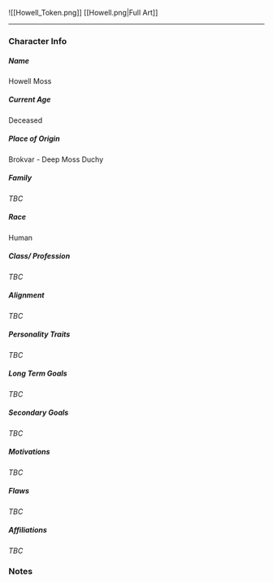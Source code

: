 ![[Howell_Token.png]]
[[Howell.png|Full Art]]

---
### Character Info
##### Name 
Howell Moss
##### Current Age
Deceased
##### Place of Origin
Brokvar - Deep Moss Duchy
##### Family
*TBC*
##### Race
Human
##### Class/ Profession
*TBC*
##### Alignment
*TBC*
##### Personality Traits
*TBC*
##### Long Term Goals
*TBC*
##### Secondary Goals
*TBC*
##### Motivations
*TBC*
##### Flaws
*TBC*
##### Affiliations
*TBC*
### Notes


